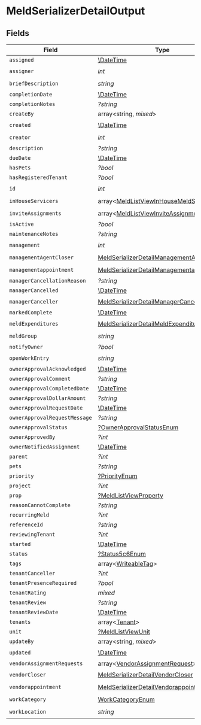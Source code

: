 # MeldSerializerDetailOutput


## Fields

| Field                                                                                                         | Type                                                                                                          | Required                                                                                                      | Description                                                                                                   |
| ------------------------------------------------------------------------------------------------------------- | ------------------------------------------------------------------------------------------------------------- | ------------------------------------------------------------------------------------------------------------- | ------------------------------------------------------------------------------------------------------------- |
| `assigned`                                                                                                    | [\DateTime](https://www.php.net/manual/en/class.datetime.php)                                                 | :heavy_minus_sign:                                                                                            | N/A                                                                                                           |
| `assigner`                                                                                                    | *int*                                                                                                         | :heavy_check_mark:                                                                                            | N/A                                                                                                           |
| `briefDescription`                                                                                            | *string*                                                                                                      | :heavy_check_mark:                                                                                            | N/A                                                                                                           |
| `completionDate`                                                                                              | [\DateTime](https://www.php.net/manual/en/class.datetime.php)                                                 | :heavy_minus_sign:                                                                                            | N/A                                                                                                           |
| `completionNotes`                                                                                             | *?string*                                                                                                     | :heavy_minus_sign:                                                                                            | N/A                                                                                                           |
| `createBy`                                                                                                    | array<string, *mixed*>                                                                                        | :heavy_minus_sign:                                                                                            | N/A                                                                                                           |
| `created`                                                                                                     | [\DateTime](https://www.php.net/manual/en/class.datetime.php)                                                 | :heavy_check_mark:                                                                                            | N/A                                                                                                           |
| `creator`                                                                                                     | *int*                                                                                                         | :heavy_check_mark:                                                                                            | N/A                                                                                                           |
| `description`                                                                                                 | *?string*                                                                                                     | :heavy_minus_sign:                                                                                            | N/A                                                                                                           |
| `dueDate`                                                                                                     | [\DateTime](https://www.php.net/manual/en/class.datetime.php)                                                 | :heavy_minus_sign:                                                                                            | N/A                                                                                                           |
| `hasPets`                                                                                                     | *?bool*                                                                                                       | :heavy_minus_sign:                                                                                            | N/A                                                                                                           |
| `hasRegisteredTenant`                                                                                         | *?bool*                                                                                                       | :heavy_minus_sign:                                                                                            | N/A                                                                                                           |
| `id`                                                                                                          | *int*                                                                                                         | :heavy_check_mark:                                                                                            | N/A                                                                                                           |
| `inHouseServicers`                                                                                            | array<[MeldListViewInHouseMeldServicer](../../models/shared/MeldListViewInHouseMeldServicer.md)>              | :heavy_check_mark:                                                                                            | N/A                                                                                                           |
| `inviteAssignments`                                                                                           | array<[MeldListViewInviteAssignment](../../models/shared/MeldListViewInviteAssignment.md)>                    | :heavy_check_mark:                                                                                            | N/A                                                                                                           |
| `isActive`                                                                                                    | *?bool*                                                                                                       | :heavy_minus_sign:                                                                                            | N/A                                                                                                           |
| `maintenanceNotes`                                                                                            | *?string*                                                                                                     | :heavy_minus_sign:                                                                                            | N/A                                                                                                           |
| `management`                                                                                                  | *int*                                                                                                         | :heavy_check_mark:                                                                                            | N/A                                                                                                           |
| `managementAgentCloser`                                                                                       | [MeldSerializerDetailManagementAgentCloser](../../models/shared/MeldSerializerDetailManagementAgentCloser.md) | :heavy_check_mark:                                                                                            | N/A                                                                                                           |
| `managementappointment`                                                                                       | [MeldSerializerDetailManagementappointment](../../models/shared/MeldSerializerDetailManagementappointment.md) | :heavy_check_mark:                                                                                            | N/A                                                                                                           |
| `managerCancellationReason`                                                                                   | *?string*                                                                                                     | :heavy_minus_sign:                                                                                            | N/A                                                                                                           |
| `managerCancelled`                                                                                            | [\DateTime](https://www.php.net/manual/en/class.datetime.php)                                                 | :heavy_minus_sign:                                                                                            | N/A                                                                                                           |
| `managerCanceller`                                                                                            | [MeldSerializerDetailManagerCanceller](../../models/shared/MeldSerializerDetailManagerCanceller.md)           | :heavy_check_mark:                                                                                            | N/A                                                                                                           |
| `markedComplete`                                                                                              | [\DateTime](https://www.php.net/manual/en/class.datetime.php)                                                 | :heavy_minus_sign:                                                                                            | N/A                                                                                                           |
| `meldExpenditures`                                                                                            | [MeldSerializerDetailMeldExpenditures](../../models/shared/MeldSerializerDetailMeldExpenditures.md)           | :heavy_check_mark:                                                                                            | N/A                                                                                                           |
| `meldGroup`                                                                                                   | *string*                                                                                                      | :heavy_check_mark:                                                                                            | N/A                                                                                                           |
| `notifyOwner`                                                                                                 | *?bool*                                                                                                       | :heavy_minus_sign:                                                                                            | N/A                                                                                                           |
| `openWorkEntry`                                                                                               | *string*                                                                                                      | :heavy_check_mark:                                                                                            | N/A                                                                                                           |
| `ownerApprovalAcknowledged`                                                                                   | [\DateTime](https://www.php.net/manual/en/class.datetime.php)                                                 | :heavy_minus_sign:                                                                                            | N/A                                                                                                           |
| `ownerApprovalComment`                                                                                        | *?string*                                                                                                     | :heavy_minus_sign:                                                                                            | N/A                                                                                                           |
| `ownerApprovalCompletedDate`                                                                                  | [\DateTime](https://www.php.net/manual/en/class.datetime.php)                                                 | :heavy_minus_sign:                                                                                            | N/A                                                                                                           |
| `ownerApprovalDollarAmount`                                                                                   | *?string*                                                                                                     | :heavy_minus_sign:                                                                                            | N/A                                                                                                           |
| `ownerApprovalRequestDate`                                                                                    | [\DateTime](https://www.php.net/manual/en/class.datetime.php)                                                 | :heavy_minus_sign:                                                                                            | N/A                                                                                                           |
| `ownerApprovalRequestMessage`                                                                                 | *?string*                                                                                                     | :heavy_minus_sign:                                                                                            | N/A                                                                                                           |
| `ownerApprovalStatus`                                                                                         | [?OwnerApprovalStatusEnum](../../models/shared/OwnerApprovalStatusEnum.md)                                    | :heavy_minus_sign:                                                                                            | N/A                                                                                                           |
| `ownerApprovedBy`                                                                                             | *?int*                                                                                                        | :heavy_minus_sign:                                                                                            | N/A                                                                                                           |
| `ownerNotifiedAssignment`                                                                                     | [\DateTime](https://www.php.net/manual/en/class.datetime.php)                                                 | :heavy_minus_sign:                                                                                            | N/A                                                                                                           |
| `parent`                                                                                                      | *?int*                                                                                                        | :heavy_minus_sign:                                                                                            | N/A                                                                                                           |
| `pets`                                                                                                        | *?string*                                                                                                     | :heavy_minus_sign:                                                                                            | N/A                                                                                                           |
| `priority`                                                                                                    | [?PriorityEnum](../../models/shared/PriorityEnum.md)                                                          | :heavy_minus_sign:                                                                                            | N/A                                                                                                           |
| `project`                                                                                                     | *?int*                                                                                                        | :heavy_minus_sign:                                                                                            | N/A                                                                                                           |
| `prop`                                                                                                        | [?MeldListViewProperty](../../models/shared/MeldListViewProperty.md)                                          | :heavy_minus_sign:                                                                                            | N/A                                                                                                           |
| `reasonCannotComplete`                                                                                        | *?string*                                                                                                     | :heavy_minus_sign:                                                                                            | N/A                                                                                                           |
| `recurringMeld`                                                                                               | *?int*                                                                                                        | :heavy_minus_sign:                                                                                            | N/A                                                                                                           |
| `referenceId`                                                                                                 | *?string*                                                                                                     | :heavy_minus_sign:                                                                                            | N/A                                                                                                           |
| `reviewingTenant`                                                                                             | *?int*                                                                                                        | :heavy_minus_sign:                                                                                            | N/A                                                                                                           |
| `started`                                                                                                     | [\DateTime](https://www.php.net/manual/en/class.datetime.php)                                                 | :heavy_minus_sign:                                                                                            | N/A                                                                                                           |
| `status`                                                                                                      | [?Status5c6Enum](../../models/shared/Status5c6Enum.md)                                                        | :heavy_minus_sign:                                                                                            | N/A                                                                                                           |
| `tags`                                                                                                        | array<[WriteableTag](../../models/shared/WriteableTag.md)>                                                    | :heavy_minus_sign:                                                                                            | N/A                                                                                                           |
| `tenantCanceller`                                                                                             | *?int*                                                                                                        | :heavy_minus_sign:                                                                                            | N/A                                                                                                           |
| `tenantPresenceRequired`                                                                                      | *?bool*                                                                                                       | :heavy_minus_sign:                                                                                            | N/A                                                                                                           |
| `tenantRating`                                                                                                | *mixed*                                                                                                       | :heavy_minus_sign:                                                                                            | N/A                                                                                                           |
| `tenantReview`                                                                                                | *?string*                                                                                                     | :heavy_minus_sign:                                                                                            | N/A                                                                                                           |
| `tenantReviewDate`                                                                                            | [\DateTime](https://www.php.net/manual/en/class.datetime.php)                                                 | :heavy_minus_sign:                                                                                            | N/A                                                                                                           |
| `tenants`                                                                                                     | array<[Tenant](../../models/shared/Tenant.md)>                                                                | :heavy_minus_sign:                                                                                            | N/A                                                                                                           |
| `unit`                                                                                                        | [?MeldListViewUnit](../../models/shared/MeldListViewUnit.md)                                                  | :heavy_minus_sign:                                                                                            | N/A                                                                                                           |
| `updateBy`                                                                                                    | array<string, *mixed*>                                                                                        | :heavy_minus_sign:                                                                                            | N/A                                                                                                           |
| `updated`                                                                                                     | [\DateTime](https://www.php.net/manual/en/class.datetime.php)                                                 | :heavy_check_mark:                                                                                            | N/A                                                                                                           |
| `vendorAssignmentRequests`                                                                                    | array<[VendorAssignmentRequest](../../models/shared/VendorAssignmentRequest.md)>                              | :heavy_minus_sign:                                                                                            | N/A                                                                                                           |
| `vendorCloser`                                                                                                | [MeldSerializerDetailVendorCloser](../../models/shared/MeldSerializerDetailVendorCloser.md)                   | :heavy_check_mark:                                                                                            | N/A                                                                                                           |
| `vendorappointment`                                                                                           | [MeldSerializerDetailVendorappointment](../../models/shared/MeldSerializerDetailVendorappointment.md)         | :heavy_check_mark:                                                                                            | N/A                                                                                                           |
| `workCategory`                                                                                                | [WorkCategoryEnum](../../models/shared/WorkCategoryEnum.md)                                                   | :heavy_check_mark:                                                                                            | N/A                                                                                                           |
| `workLocation`                                                                                                | *string*                                                                                                      | :heavy_check_mark:                                                                                            | N/A                                                                                                           |
